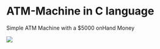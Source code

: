 # ATM-Machine in C language
Simple ATM Machine with a $5000 onHand Money

![](https://github.com/Karllouise-code/atm-machine/tree/master/image/atm-machine.gif)

